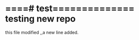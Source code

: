 ====# test==============
testing new repo
============================

this file modified ,,a new line added.
